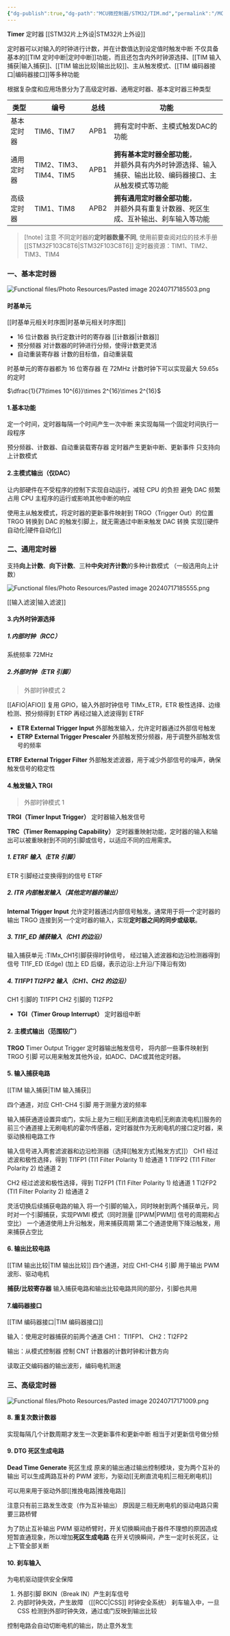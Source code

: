 ```yaml
---
{"dg-publish":true,"dg-path":"MCU微控制器/STM32/TIM.md","permalink":"/MCU微控制器/STM32/TIM/","dgPassFrontmatter":true,"noteIcon":"","created":"2024-07-16T18:09:07.591+08:00","updated":"2025-08-03T10:59:26.997+08:00"}
---
```


**Timer**    定时器 [[STM32片上外设\|STM32片上外设]]

定时器可以对输入的时钟进行计数，并在计数值达到设定值时触发中断
不仅具备基本的[[TIM 定时中断\|定时中断]]功能，而且还包含内外时钟源选择、[[TIM 输入捕获\|输入捕获]]、[[TIM 输出比较\|输出比较]]、主从触发模式、[[TIM 编码器接口\|编码器接口]]等多种功能

根据复杂度和应用场景分为了高级定时器、通用定时器、基本定时器三种类型


| 类型    | 编号                  | 总线   | 功能                                                         |
| ----- | ------------------- | ---- | ---------------------------------------------------------- |
| 基本定时器 | TIM6、TIM7           | APB1 | 拥有定时中断、主模式触发DAC的功能                                         |
| 通用定时器 | TIM2、TIM3、TIM4、TIM5 | APB1 | **拥有基本定时器全部功能**，<br>并额外具有内外时钟源选择、输入捕获、输出比较、编码器接口、主从触发模式等功能 |
| 高级定时器 | TIM1、TIM8           | APB2 | **拥有通用定时器全部功能**，<br>并额外具有重复计数器、死区生成、互补输出、刹车输入等功能           |

>[!note] 注意
>不同定时器的**定时器数量不同**, 使用前要查阅对应的技术手册
>[[STM32F103C8T6\|STM32F103C8T6]] 定时器资源：TIM1、TIM2、TIM3、TIM4


### 一、基本定时器

![Functional files/Photo Resources/Pasted image 20240717185503.png](../img/user/Functional%20files/Photo%20Resources/Pasted%20image%2020240717185503.png)

#### 时基单元
[[时基单元相关时序图\|时基单元相关时序图]]

- 16 位计数器
	执行定数计时的寄存器  [[计数器\|计数器]]
- 预分频器
	对计数器的时钟进行分频，使得计数更灵活
- 自动重装寄存器
	计数的目标值，自动重装载

时基单元的寄存器都为 16 位寄存器
在 72MHz 计数时钟下可以实现最大 59.65s 的定时

$\dfrac{1}{71\times 10^{6}}\times 2^{16}\times 2^{16}$

#### 1.基本功能
定一个时间，定时器每隔一个时间产生一次中断
来实现每隔一个固定时间执行一段程序

预分频器、计数器、自动重装载寄存器
定时器产生更新中断、更新事件
只支持向上计数模式


#### 2.主模式输出（仅DAC）
让内部硬件在不受程序的控制下实现自动运行，减轻 CPU 的负担
避免 DAC  频繁占用 CPU 主程序的运行或影响其他中断的响应

使用主从触发模式，将定时器的更新事件映射到 TRGO（Trigger Out）的位置
TRGO 转换到 DAC 的触发引脚上，就无需通过中断来触发 DAC 转换
实现[[硬件自动化\|硬件自动化]]

### 二、通用定时器

支持**向上计数**、**向下计数**、三种**中央对齐计数**的多种计数模式
（一般选用向上计数）

![Functional files/Photo Resources/Pasted image 20240717185555.png](../img/user/Functional%20files/Photo%20Resources/Pasted%20image%2020240717185555.png)

[[输入滤波\|输入滤波]]

#### 3.内外时钟源选择
##### 1.内部时钟（RCC）
系统频率 72MHz 

##### 2.外部时钟（ETR 引脚）
>外部时钟模式 2

[[AFIO\|AFIO]] 复用 GPIO，输入外部时钟信号 TIMx_ETR，ETR
极性选择、边缘检测、预分频得到 ETRP 
再经过输入滤波得到 ETRF 

- **ETR**   **External Trigger Input**
	外部触发输入，允许定时器通过外部信号触发
- **ETRP**  **External Trigger Prescaler**
	外部触发预分频器，用于调整外部触发信号的频率

**ETRF**  **External Trigger Filter**
外部触发滤波器，用于减少外部信号的噪声，确保触发信号的稳定性

#### 4.触发输入 TRGI
>外部时钟模式 1

**TRGI（Timer Input Trigger）**
定时器输入触发信号

**TRC（Timer Remapping Capability）**
定时器重映射功能，定时器的输入和输出可以被重映射到不同的引脚或信号，以适应不同的应用需求。

##### 1.     ETRF 输入（ETR 引脚）
ETR 引脚经过变换得到的信号 ETRF
##### 2.     ITR 内部触发输入（其他定时器的输出）
**Internal Trigger Input**
允许定时器通过内部信号触发。通常用于将一个定时器的输出 TRGO 连接到另一个定时器的输入，实现**定时器之间的同步或级联**。

##### 3.     TI1F_ED 捕获输入（CH1 的边沿）
输入捕获单元  :TIMx_CH1引脚获得时钟信号，
经过输入滤波器和边沿检测器得到信号 TI1F_ED  (Edge)
(加上 ED 后缀，表示边沿:上升沿/下降沿有效)

##### 4.     TI1FP1 TI2FP2 输入（CH1、CH2 的边沿）
CH1 引脚的 TI1FP1
CH2 引脚的 TI2FP2


- **TGI（Timer Group Interrupt）**
	定时器组中断
	
#### 2. 主模式输出（范围较广）
**TRGO**   Timer Output Trigger 定时器输出触发信号，
将内部一些事件映射到 TRGO 引脚
可以用来触发其他外设，如ADC、DAC或其他定时器。

#### 5. 输入捕获电路
[[TIM 输入捕获\|TIM 输入捕获]]

四个通道，对应 CH1-CH4 引脚
用于测量方波的频率

输入捕获通道设置异或门，实际上是为三相[[无刷直流电机\|无刷直流电机]]服务的
前三个通道接上无刷电机的霍尔传感器，定时器就作为无刷电机的接口定时器，来驱动换相电路工作

输入信号进入两套滤波器和边沿检测器（选择[[触发方式\|触发方式]]）
CH1 经过滤波和极性选择，得到 
TI1FP1 (TI1 Filter Polarity 1) 给通道 1
TI1FP2 (TI1 Filter Polarity 2) 给通道 2

CH2 经过滤波和极性选择，得到 
TI2FP1 (TI1 Filter Polarity 1) 给通道 1
TI2FP2 (TI1 Filter Polarity 2) 给通道 2

灵活切换后续捕获电路的输入
将一个引脚的输入，同时映射到两个捕获单元，同时对一个引脚捕获，实现PWMI 模式（同时测量 [[PWM\|PWM]] 信号的周期和占空比）
一个通道使用上升沿触发，用来捕获周期
第二个通道使用下降沿触发，用来捕获占空比


#### 6. 输出比较电路
[[TIM 输出比较\|TIM 输出比较]]
四个通道，对应 CH1-CH4 引脚
用于输出 PWM 波形、驱动电机

**捕获/比较寄存器** 
输入捕获电路和输出比较电路共同的部分，引脚也共用

#### 7.编码器接口
[[TIM 编码器接口\|TIM 编码器接口]]

输入：使用定时器捕获的前两个通道
CH1： TI1FP1、 CH2：TI2FP2

输出：从模式控制器
控制 CNT 计数器的计数时钟和计数方向

读取正交编码器的输出波形，编码电机测速

### 三、高级定时器

![Functional files/Photo Resources/Pasted image 20240717171009.png](../img/user/Functional%20files/Photo%20Resources/Pasted%20image%2020240717171009.png)


#### 8. 重复次数计数器
实现每隔几个计数周期才发生一次更新事件和更新中断
相当于对更新信号做分频

#### 9. DTG 死区生成电路
**Dead Time Generate**  死区生成
原来的输出通过输出控制模块，变为两个互补的输出
可以生成两路互补的 PWM 波形，为驱动[[无刷直流电机\|三相无刷电机]]

可以用来用于驱动外部[[推挽电路\|推挽电路]]

注意只有前三路发生改变（作为互补输出）
原因是三相无刷电机的驱动电路只需要三路桥臂

为了防止互补输出 PWM 驱动桥臂时，开关切换瞬间由于器件不理想的原因造成短暂直通现象，所以增加**死区生成电路**
在开关切换瞬间，产生一定时长死区，让上下管全部关断

#### 10. 刹车输入
为电机驱动提供安全保障
1. 外部引脚 BKIN（Break IN）产生刹车信号
2. 内部时钟失效，产生故障  （[[RCC\|CSS]] 时钟安全系统）
	刹车输入中，一旦 CSS 检测到外部时钟失效，通过或门反映到输出比较

控制电路会自动切断电机的输出，防止意外发生







